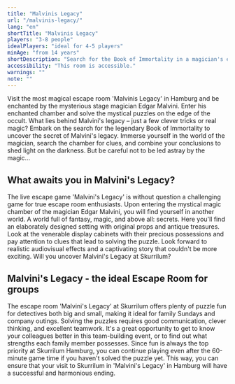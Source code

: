 ```yaml
---
title: "Malvinis Legacy"
url: "/malvinis-legacy/"
lang: "en"
shortTitle: "Malvinis Legacy"
players: "3-8 people"
idealPlayers: "ideal for 4-5 players"
minAge: "from 14 years"
shortDescription: "Search for the Book of Immortality in a magician's enchanted chamber."
accessibility: "This room is accessible."
warnings: ""
note: ""
---
```


Visit the most magical escape room 'Malvinis Legacy' in Hamburg and be enchanted by the mysterious stage magician Edgar Malvini. Enter his enchanted chamber and solve the mystical puzzles on the edge of the occult. What lies behind Malvini's legacy – just a few clever tricks or real magic? Embark on the search for the legendary Book of Immortality to uncover the secret of Malvini's legacy. Immerse yourself in the world of the magician, search the chamber for clues, and combine your conclusions to shed light on the darkness. But be careful not to be led astray by the magic...

## What awaits you in Malvini's Legacy?

The live escape game 'Malvini's Legacy' is without question a challenging game for true escape room enthusiasts. Upon entering the mystical magic chamber of the magician Edgar Malvini, you will find yourself in another world. A world full of fantasy, magic, and above all: secrets. Here you'll find an elaborately designed setting with original props and antique treasures. Look at the venerable display cabinets with their precious possessions and pay attention to clues that lead to solving the puzzle. Look forward to realistic audiovisual effects and a captivating story that couldn't be more exciting. Will you uncover Malvini's Legacy at Skurrilum?


## Malvini's Legacy - the ideal Escape Room for groups

The escape room 'Malvini's Legacy' at Skurrilum offers plenty of puzzle fun for detectives both big and small, making it ideal for family Sundays and company outings. Solving the puzzles requires good communication, clever thinking, and excellent teamwork. It's a great opportunity to get to know your colleagues better in this team-building event, or to find out what strengths each family member possesses. Since fun is always the top priority at Skurrilum Hamburg, you can continue playing even after the 60-minute game time if you haven't solved the puzzle yet. This way, you can ensure that your visit to Skurrilum in 'Malvini's Legacy' in Hamburg will have a successful and harmonious ending.
